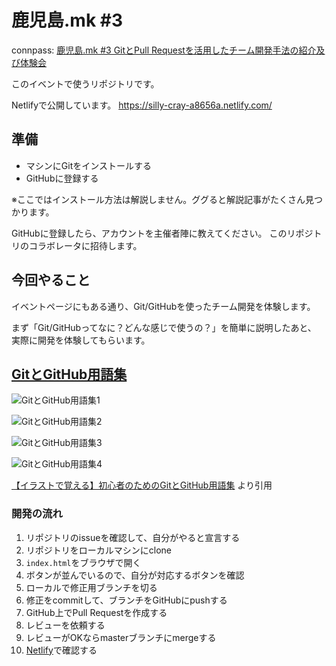 # 鹿児島.mk #3

connpass: [鹿児島.mk #3 GitとPull Requestを活用したチーム開発手法の紹介及び体験会](https://kagoshima-mk.connpass.com/event/150769/)

このイベントで使うリポジトリです。

Netlifyで公開しています。
https://silly-cray-a8656a.netlify.com/

## 準備

- マシンにGitをインストールする
- GitHubに登録する

※ここではインストール方法は解説しません。ググると解説記事がたくさん見つかります。

GitHubに登録したら、アカウントを主催者陣に教えてください。
このリポジトリのコラボレータに招待します。

## 今回やること

イベントページにもある通り、Git/GitHubを使ったチーム開発を体験します。

まず「Git/GitHubってなに？どんな感じで使うの？」を簡単に説明したあと、
実際に開発を体験してもらいます。

## [GitとGitHub用語集](https://zukulog098r.com/git/)

![GitとGitHub用語集1](image/git-1-5.png "GitとGitHub用語集1")

![GitとGitHub用語集2](image/git-2-5.png "GitとGitHub用語集2")

![GitとGitHub用語集3](image/git-3-4.png "GitとGitHub用語集3")

![GitとGitHub用語集4](image/git-4-5.png "GitとGitHub用語集4")

[【イラストで覚える】初心者のためのGitとGitHub用語集](https://zukulog098r.com/git/) より引用

### 開発の流れ

1. リポジトリのissueを確認して、自分がやると宣言する
1. リポジトリをローカルマシンにclone
1. `index.html`をブラウザで開く
1. ボタンが並んでいるので、自分が対応するボタンを確認
1. ローカルで修正用ブランチを切る
1. 修正をcommitして、ブランチをGitHubにpushする
1. GitHub上でPull Requestを作成する
1. レビューを依頼する
1. レビューがOKならmasterブランチにmergeする
1. [Netlify](https://silly-cray-a8656a.netlify.com/)で確認する

